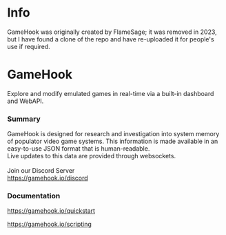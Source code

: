 # Info
GameHook was originally created by FlameSage; it was removed in 2023, but I have found a clone of the repo and have re-uploaded it for people's use if required.

# GameHook
Explore and modify emulated games in real-time via a built-in dashboard and WebAPI.

### Summary
GameHook is designed for research and investigation into system memory
of populator video game systems. This information is made available
in an easy-to-use JSON format that is human-readable. \
Live updates to this data are provided through websockets.
 \
 \
Join our Discord Server \
https://gamehook.io/discord

### Documentation
https://gamehook.io/quickstart

https://gamehook.io/scripting
